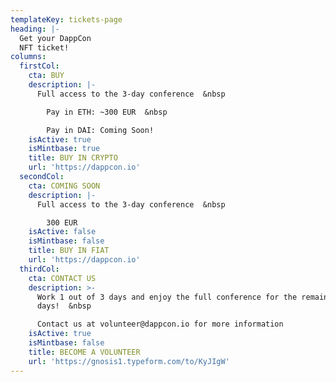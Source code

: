 ```yaml
---
templateKey: tickets-page
heading: |-
  Get your DappCon
  NFT ticket!
columns:
  firstCol:
    cta: BUY
    description: |-
      Full access to the 3-day conference  &nbsp

        Pay in ETH: ~300 EUR  &nbsp

        Pay in DAI: Coming Soon!
    isActive: true
    isMintbase: true
    title: BUY IN CRYPTO
    url: 'https://dappcon.io'
  secondCol:
    cta: COMING SOON
    description: |-
      Full access to the 3-day conference  &nbsp

        300 EUR
    isActive: false
    isMintbase: false
    title: BUY IN FIAT
    url: 'https://dappcon.io'
  thirdCol:
    cta: CONTACT US
    description: >-
      Work 1 out of 3 days and enjoy the full conference for the remaining
      days!  &nbsp

      Contact us at volunteer@dappcon.io for more information
    isActive: true
    isMintbase: false
    title: BECOME A VOLUNTEER
    url: 'https://gnosis1.typeform.com/to/KyJIgW'
---
```


